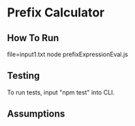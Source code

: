 # Prefix Calculator

## How To Run

file=input1.txt node prefixExpressionEval.js

## Testing

To run tests, input "npm test" into CLI.

## Assumptions

